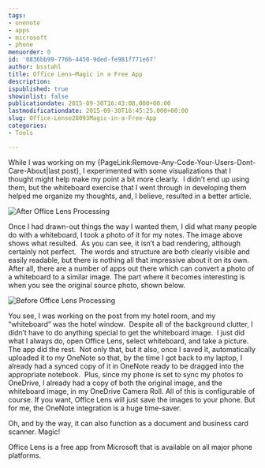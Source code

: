 ```yaml
---
tags:
- onenote
- apps
- microsoft
- phone
menuorder: 0
id: '0836bb99-7766-4450-9ded-fe981f771e67'
author: bsstahl
title: Office Lens–Magic in a Free App
description: 
ispublished: true
showinlist: false
publicationdate: 2015-09-30T16:43:08.000+00:00
lastmodificationdate: 2015-09-30T16:45:25.000+00:00
slug: Office-Lense28093Magic-in-a-Free-App
categories:
- Tools

---
```

While I was working on my {PageLink:Remove-Any-Code-Your-Users-Dont-Care-About|last post}, I experimented with some visualizations that I thought might help make my point a bit more clearly.  I didn’t end up using them, but the whiteboard exercise that I went through in developing them helped me organize my thoughts, and, I believe, resulted in a better article.

![After Office Lens Processing]({PathToRoot}/Images/Office%20Lens_20150928_155346_processed_thumb.jpg)

Once I had drawn-out things the way I wanted them, I did what many people do with a whiteboard, I took a photo of it for my notes. The image above shows what resulted.  As you can see, it isn’t a bad rendering, although certainly not perfect.  The words and structure are both clearly visible and easily readable, but there is nothing all that impressive about it on its own. After all, there are a number of apps out there which can convert a photo of a whiteboard to a similar image. The part where it becomes interesting is when you see the original source photo, shown below.

![Before Office Lens Processing]({PathToRoot}/Images/Office%20Lens_20150928_155346_thumb.jpg)

You see, I was working on the post from my hotel room, and my “whiteboard” was the hotel window.  Despite all of the background clutter, I didn’t have to do anything special to get the whiteboard image.  I just did what I always do, open Office Lens, select whiteboard, and take a picture. The app did the rest.  Not only that, but it also, once I saved it, automatically uploaded it to my OneNote so that, by the time I got back to my laptop, I already had a synced copy of it in OneNote ready to be dragged into the appropriate notebook.  Plus, since my phone is set to sync my photos to OneDrive, I already had a copy of both the original image, and the whiteboard image, in my OneDrive Camera Roll. All of this is configurable of course. If you want, Office Lens will just save the images to your phone. But for me, the OneNote integration is a huge time-saver.

Oh, and by the way, it can also function as a document and business card scanner. Magic!

Office Lens is a free app from Microsoft that is available on all major phone platforms.